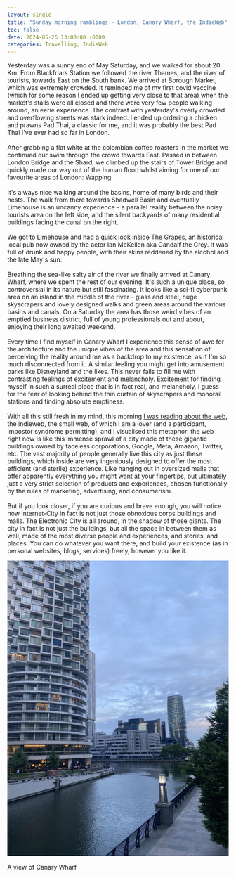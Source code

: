 ```yaml
---
layout: single
title: "Sunday morning ramblings - London, Canary Wharf, the IndieWeb"
toc: false
date: 2024-05-26 13:00:00 +0000
categories: Travelling, IndieWeb
---
```


Yesterday was a sunny end of May Saturday, and we walked for about 20 Km. From Blackfriars Station we followed the river Thames, and the river of tourists, towards East on the South bank. We arrived at Borough Market, which was extremely crowded. It reminded me of my first covid vaccine (which for some reason I ended up getting very close to that area) when the market's stalls were all closed and there were very few people walking around, an eerie experience. The contrast with yesterday's overly crowded and overflowing streets was stark indeed. I ended up ordering a chicken and prawns Pad Thai, a classic for me, and it was probably the best Pad Thai I've ever had so far in London.
<br>
<br>
After grabbing a flat white at the colombian coffee roasters in the market we continued our swim through the crowd towards East. Passed in between London Bridge and the Shard, we climbed up the stairs of Tower Bridge and quickly made our way out of the human flood whilst aiming for one of our favourite areas of London: Wapping.
<br>
<br>
It's always nice walking around the basins, home of many birds and their nests. The walk from there towards Shadwell Basin and eventually Limehouse is an uncanny experience - a parallel reality between the noisy tourists area on the left side, and the silent backyards of many residential buildings facing the canal on the right.
<br>
<br>
We got to Limehouse and had a quick look inside [The Grapes](https://www.thegrapes.co.uk/), an historical local pub now owned by the actor Ian McKellen aka Gandalf the Grey. It was full of drunk and happy people, with their skins reddened by the alcohol and the late May's sun.
<br>
<br>
Breathing the sea-like salty air of the river we finally arrived at Canary Wharf, where we spent the rest of our evening.
It's such a unique place, so controversial in its nature but still fascinating. It looks like a sci-fi cyberpunk area on an island in the middle of the river - glass and steel, huge skyscrapers and lovely designed walks and green areas around the various basins and canals.
On a Saturday the area has those weird vibes of an emptied business district, full of young professionals out and about, enjoying their long awaited weekend.
<br>
<br>
Every time I find myself in Canary Wharf I experience this sense of awe for the architecture and the unique vibes of the area and this sensation of perceiving the reality around me as a backdrop to my existence, as if I'm so much disconnected from it. A similar feeling you might get into amusement parks like Disneyland and the likes. This never fails to fill me with contrasting feelings of excitement and melancholy. Excitement for finding myself in such a surreal place that is in fact real, and melancholy, I guess for the fear of looking behind the thin curtain of skyscrapers and monorail stations and finding absolute emptiness.
<br>
<br>
With all this still fresh in my mind, this morning [I was reading about the web](https://rebeccatoh.co/the-old-internet/), the indieweb, the small web, of which I am a lover (and a participant, impostor syndrome permitting), and I visualised this metaphor:
the web right now is like this immense sprawl of a city made of these gigantic buildings owned by faceless corporations, Google, Meta, Amazon, Twitter, etc. The vast majority of people generally live this city as just these buildings, which inside are very ingeniously designed to offer the most efficient (and sterile) experience. Like hanging out in oversized malls that offer apparently everything you might want at your fingertips, but ultimately just a very strict selection of products and experiences, chosen functionally by the rules of marketing, advertising, and consumerism.
<br>
<br>
But if you look closer, if you are curious and brave enough, you will notice how Internet-City in fact is not just those obnoxious corps buildings and malls. The Electronic City is all around, in the shadow of those giants. The city in fact is not just the buildings, but all the space in between them as well, made of the most diverse people and experiences, and stories, and places. You can do whatever you want there, and build your existence (as in personal websites, blogs, services) freely, however you like it.

![a view of Canary Wharf, tall glass building around a quiet canal](/assets/images/canary_wharf_photo_2024-05-26_12-49-52.jpg)

<figcaption>A view of Canary Wharf</figcaption>
